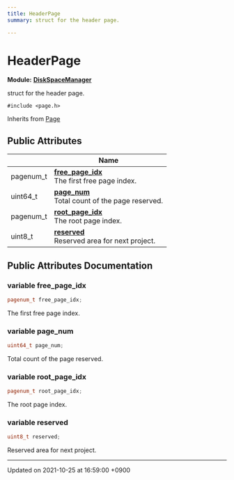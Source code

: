 ```yaml
---
title: HeaderPage
summary: struct for the header page. 

---
```


# HeaderPage

**Module:** **[DiskSpaceManager](/Modules/group__DiskSpaceManager)**



struct for the header page. 


`#include <page.h>`

Inherits from [Page](/Classes/structPage)

## Public Attributes

|                | Name           |
| -------------- | -------------- |
| pagenum_t | **[free_page_idx](/Classes/structHeaderPage#variable-free-page-idx)** <br>The first free page index.  |
| uint64_t | **[page_num](/Classes/structHeaderPage#variable-page-num)** <br>Total count of the page reserved.  |
| pagenum_t | **[root_page_idx](/Classes/structHeaderPage#variable-root-page-idx)** <br>The root page index.  |
| uint8_t | **[reserved](/Classes/structHeaderPage#variable-reserved)** <br>Reserved area for next project.  |

## Public Attributes Documentation

### variable free_page_idx

```cpp
pagenum_t free_page_idx;
```

The first free page index. 

### variable page_num

```cpp
uint64_t page_num;
```

Total count of the page reserved. 

### variable root_page_idx

```cpp
pagenum_t root_page_idx;
```

The root page index. 

### variable reserved

```cpp
uint8_t reserved;
```

Reserved area for next project. 

-------------------------------

Updated on 2021-10-25 at 16:59:00 +0900